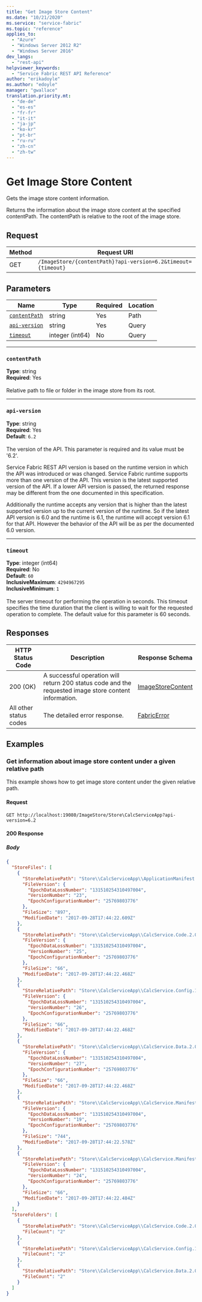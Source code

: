 ```yaml
---
title: "Get Image Store Content"
ms.date: "10/21/2020"
ms.service: "service-fabric"
ms.topic: "reference"
applies_to: 
  - "Azure"
  - "Windows Server 2012 R2"
  - "Windows Server 2016"
dev_langs: 
  - "rest-api"
helpviewer_keywords: 
  - "Service Fabric REST API Reference"
author: "erikadoyle"
ms.author: "edoyle"
manager: "gwallace"
translation.priority.mt: 
  - "de-de"
  - "es-es"
  - "fr-fr"
  - "it-it"
  - "ja-jp"
  - "ko-kr"
  - "pt-br"
  - "ru-ru"
  - "zh-cn"
  - "zh-tw"
---
```

# Get Image Store Content
Gets the image store content information.

Returns the information about the image store content at the specified contentPath. The contentPath is relative to the root of the image store.

## Request
| Method | Request URI |
| ------ | ----------- |
| GET | `/ImageStore/{contentPath}?api-version=6.2&timeout={timeout}` |


## Parameters
| Name | Type | Required | Location |
| --- | --- | --- | --- |
| [`contentPath`](#contentpath) | string | Yes | Path |
| [`api-version`](#api-version) | string | Yes | Query |
| [`timeout`](#timeout) | integer (int64) | No | Query |

____
### `contentPath`
__Type__: string <br/>
__Required__: Yes<br/>
<br/>
Relative path to file or folder in the image store from its root.

____
### `api-version`
__Type__: string <br/>
__Required__: Yes<br/>
__Default__: `6.2` <br/>
<br/>
The version of the API. This parameter is required and its value must be '6.2'.

Service Fabric REST API version is based on the runtime version in which the API was introduced or was changed. Service Fabric runtime supports more than one version of the API. This version is the latest supported version of the API. If a lower API version is passed, the returned response may be different from the one documented in this specification.

Additionally the runtime accepts any version that is higher than the latest supported version up to the current version of the runtime. So if the latest API version is 6.0 and the runtime is 6.1, the runtime will accept version 6.1 for that API. However the behavior of the API will be as per the documented 6.0 version.


____
### `timeout`
__Type__: integer (int64) <br/>
__Required__: No<br/>
__Default__: `60` <br/>
__InclusiveMaximum__: `4294967295` <br/>
__InclusiveMinimum__: `1` <br/>
<br/>
The server timeout for performing the operation in seconds. This timeout specifies the time duration that the client is willing to wait for the requested operation to complete. The default value for this parameter is 60 seconds.

## Responses

| HTTP Status Code | Description | Response Schema |
| --- | --- | --- |
| 200 (OK) | A successful operation will return 200 status code and the requested image store content information.<br/> | [ImageStoreContent](sfclient-model-imagestorecontent.md) |
| All other status codes | The detailed error response.<br/> | [FabricError](sfclient-model-fabricerror.md) |

## Examples

### Get information about image store content under a given relative path

This example shows how to get image store content under the given relative path.

#### Request
```
GET http://localhost:19080/ImageStore/Store\CalcServiceApp?api-version=6.2
```

#### 200 Response
##### Body
```json
{
  "StoreFiles": [
    {
      "StoreRelativePath": "Store\\CalcServiceApp\\ApplicationManifest.2.0.xml",
      "FileVersion": {
        "EpochDataLossNumber": "131510254310497004",
        "VersionNumber": "23",
        "EpochConfigurationNumber": "25769803776"
      },
      "FileSize": "897",
      "ModifiedDate": "2017-09-28T17:44:22.609Z"
    },
    {
      "StoreRelativePath": "Store\\CalcServiceApp\\CalcService.Code.2.0.checksum",
      "FileVersion": {
        "EpochDataLossNumber": "131510254310497004",
        "VersionNumber": "25",
        "EpochConfigurationNumber": "25769803776"
      },
      "FileSize": "66",
      "ModifiedDate": "2017-09-28T17:44:22.468Z"
    },
    {
      "StoreRelativePath": "Store\\CalcServiceApp\\CalcService.Config.1.0.checksum",
      "FileVersion": {
        "EpochDataLossNumber": "131510254310497004",
        "VersionNumber": "26",
        "EpochConfigurationNumber": "25769803776"
      },
      "FileSize": "66",
      "ModifiedDate": "2017-09-28T17:44:22.468Z"
    },
    {
      "StoreRelativePath": "Store\\CalcServiceApp\\CalcService.Data.2.0.checksum",
      "FileVersion": {
        "EpochDataLossNumber": "131510254310497004",
        "VersionNumber": "27",
        "EpochConfigurationNumber": "25769803776"
      },
      "FileSize": "66",
      "ModifiedDate": "2017-09-28T17:44:22.468Z"
    },
    {
      "StoreRelativePath": "Store\\CalcServiceApp\\CalcService.Manifest.2.0.xml",
      "FileVersion": {
        "EpochDataLossNumber": "131510254310497004",
        "VersionNumber": "19",
        "EpochConfigurationNumber": "25769803776"
      },
      "FileSize": "744",
      "ModifiedDate": "2017-09-28T17:44:22.578Z"
    },
    {
      "StoreRelativePath": "Store\\CalcServiceApp\\CalcService.Manifest.2.0.xml.checksum",
      "FileVersion": {
        "EpochDataLossNumber": "131510254310497004",
        "VersionNumber": "24",
        "EpochConfigurationNumber": "25769803776"
      },
      "FileSize": "66",
      "ModifiedDate": "2017-09-28T17:44:22.484Z"
    }
  ],
  "StoreFolders": [
    {
      "StoreRelativePath": "Store\\CalcServiceApp\\CalcService.Code.2.0",
      "FileCount": "2"
    },
    {
      "StoreRelativePath": "Store\\CalcServiceApp\\CalcService.Config.1.0",
      "FileCount": "2"
    },
    {
      "StoreRelativePath": "Store\\CalcServiceApp\\CalcService.Data.2.0",
      "FileCount": "2"
    }
  ]
}
```

